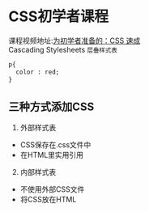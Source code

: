 CSS初学者课程
============
课程视频地址:[为初学者准备的：CSS 速成](https://www.bilibili.com/video/BV1bW411R7hg) <br>
Cascading Stylesheets `层叠样式表`<br>
```html
p{
  color : red;
}
```
三种方式添加CSS
------
1. 外部样式表
  * CSS保存在.css文件中
  * 在HTML里实用<link>引用
2. 内部样式表
  * 不使用外部CSS文件
  * 将CSS放在HTML<style>里
3. 内联样式
  * 仅影响一个元素
  * 在HTML元素的style属性中添加`(不推荐使用)`
  
CSS选择器
----------
1. 

CSS里的颜色
----------
1. 关键词
  * black, silver, white
2. 十六进制
  * #ff0000
3. RGB
  * rgb(255, 0, 0)
4. HSL
  * hsl(0, 100%, 50%) (hue色相, saturation饱和度, lightness明度)
  ![](https://pic3.zhimg.com/v2-62391ef2080831c1941e3170997fac8a_r.jpg)  
5. RGBA
  * rgb(255, 0, 0, 0.5)
6. HSLA

盒子模型
---------
margin外边距->border边框->padding内边距->`content`
外边距重叠:大边吃小边<br>
指定段落块间距离:
```html
p{
  marigin-top : 5px;
  marigin-bottom : 5px;
  marigin-right : 10px;
  marigin-left : 10px;
}
p{
  marigin: 5px 10px 5px 10px;
}
p{
  margin: 5px 10px; 
}
<!----第一个值代表上下,第二个代表左右--->
```
此处也可以改成内边距paddding/指定顺序为上右下左(顺时针)

CSS中的定位方法
----------
static-静态定位
relative-相对定位
absolute-绝对定位
fixed-固定定位
sticky
